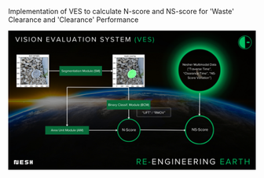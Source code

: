 Implementation of VES to calculate N-score and NS-score for 'Waste' Clearance and 'Clearance' Performance 

<p>
  <img src="Extra/VES-Nesh-Board.png" style="width: auto; height:auto;" />
</p> 
